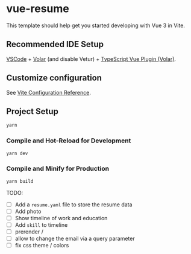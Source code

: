 # vue-resume

This template should help get you started developing with Vue 3 in Vite.

## Recommended IDE Setup

[VSCode](https://code.visualstudio.com/) + [Volar](https://marketplace.visualstudio.com/items?itemName=Vue.volar) (and disable Vetur) + [TypeScript Vue Plugin (Volar)](https://marketplace.visualstudio.com/items?itemName=Vue.vscode-typescript-vue-plugin).

## Customize configuration

See [Vite Configuration Reference](https://vitejs.dev/config/).

## Project Setup

```sh
yarn
```

### Compile and Hot-Reload for Development

```sh
yarn dev
```

### Compile and Minify for Production

```sh
yarn build
```


TODO:
- [ ] Add a `resume.yaml` file to store the resume data
- [ ] Add photo
- [ ] Show timeline of work and education
- [ ] Add `skill` to timeline
- [ ] prerender /
- [ ] allow to change the email via a query parameter
- [ ] fix css theme / colors
